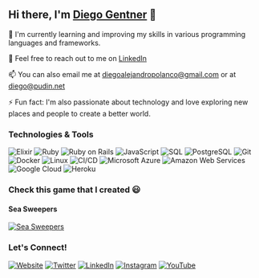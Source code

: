 ## Hi there, I'm [Diego Gentner](https://dgentner.carrd.co/) 👋

🌱 I'm currently learning and improving my skills in various programming languages and frameworks.

💬 Feel free to reach out to me on [LinkedIn](https://www.linkedin.com/in/PudinDeveloper/)

📫 You can also email me at [diegoalejandropolanco@gmail.com](mailto:diegoalejandropolanco@gmail.com) or at [diego@pudin.net](mailto:diego@pudin.net)

⚡ Fun fact: I'm also passionate about technology and love exploring new places and people to create a better world.

### Technologies & Tools

![Elixir](https://img.shields.io/badge/-Elixir-4B275F?style=flat-square&logo=elixir&logoColor=white)
![Ruby](https://img.shields.io/badge/-Ruby-CC342D?style=flat-square&logo=ruby&logoColor=white)
![Ruby on Rails](https://img.shields.io/badge/-Ruby%20on%20Rails-CC0000?style=flat-square&logo=ruby-on-rails&logoColor=white)
![JavaScript](https://img.shields.io/badge/-JavaScript-F7DF1E?style=flat-square&logo=javascript&logoColor=black)
![SQL](https://img.shields.io/badge/-SQL-4479A1?style=flat-square&logo=sql&logoColor=white)
![PostgreSQL](https://img.shields.io/badge/-PostgreSQL-336791?style=flat-square&logo=postgresql&logoColor=white)
![Git](https://img.shields.io/badge/-Git-F05032?style=flat-square&logo=git&logoColor=white)
![Docker](https://img.shields.io/badge/-Docker-2496ED?style=flat-square&logo=docker&logoColor=white)
![Linux](https://img.shields.io/badge/-Linux-FCC624?style=flat-square&logo=linux&logoColor=black)
![CI/CD](https://img.shields.io/badge/-CI%2FCD-007ACC?style=flat-square&logo=azure-devops&logoColor=white)
![Microsoft Azure](https://img.shields.io/badge/-Microsoft%20Azure-0089D6?style=flat-square&logo=microsoft-azure&logoColor=white)
![Amazon Web Services](https://img.shields.io/badge/-Amazon%20Web%20Services-232F3E?style=flat-square&logo=amazon-aws&logoColor=white)
![Google Cloud](https://img.shields.io/badge/-Google%20Cloud-4285F4?style=flat-square&logo=google-cloud&logoColor=white)
![Heroku](https://img.shields.io/badge/-Heroku-430098?style=flat-square&logo=heroku&logoColor=white)

<!-- Deprecated experience with technolgies that I worked with in the past: -->
<!-- ![Laravel](https://img.shields.io/badge/-Laravel-FF2D20?style=flat-square&logo=laravel&logoColor=white) -->
<!-- ![C#](https://img.shields.io/badge/-C%23-239120?style=flat-square&logo=c-sharp&logoColor=white) -->
<!-- ![Blazor](https://img.shields.io/badge/-Blazor-512BD4?style=flat-square&logo=.net&logoColor=white) -->

### Check this game that I created 😃
#### Sea Sweepers
[![Sea Sweepers](https://img.shields.io/badge/-Godot-478CBF?style=for-the-badge&logo=godot-engine&logoColor=white)](https://sea-sweepers.pudin.net/)

### Let's Connect!

[![Website](https://img.shields.io/badge/-Website-00C7B7?style=for-the-badge&logo=google-chrome&logoColor=white)](https://dgentner.carrd.co/)
[![Twitter](https://img.shields.io/badge/-Twitter-1DA1F2?style=for-the-badge&logo=twitter&logoColor=white)](https://twitter.com/PudinDeveloper)
[![LinkedIn](https://img.shields.io/badge/-LinkedIn-0077B5?style=for-the-badge&logo=linkedin&logoColor=white)](https://www.linkedin.com/in/PudinDeveloper)
[![Instagram](https://img.shields.io/badge/-Instagram-E4405F?style=for-the-badge&logo=instagram&logoColor=white)](https://www.instagram.com/PudinDeveloper)
[![YouTube](https://img.shields.io/badge/-YouTube-FF0000?style=for-the-badge&logo=youtube&logoColor=white)](https://www.youtube.com/@PudinDeveloper)

